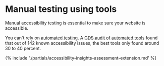 # Manual testing using tools

Manual accessibility testing is essential to make sure your website is accessible. 

You can't rely on [automated testing](/tools-and-resources/automated-accessibility-testing). A [GDS audit of automated tools](https://alphagov.github.io/accessibility-tool-audit/) found that out of 142 known accessibility issues, the best tools only found around 30 to 40 percent.

{% include './partials/accessibility-insights-assessment-extension.md' %}